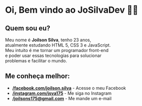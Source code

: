 <!DOCTYPE html>
<html lang="pt-br">
<head>
    <meta charset="UTF-8">
    <meta http-equiv="X-UA-Compatible" content="IE=edge">
    <meta name="viewport" content="width=device-width, initial-scale=1.0">
    <link rel="shortcut icon" href="favicon.ico" type="image/x-icon">
</head>

<body>
  <h1 textalign = 'center'> Oi, Bem vindo ao JoSilvaDev 🦝🖖</h1>
    <div id="apresentação">
      <h2>Quem sou eu?</h2>
        <p>Meu nome é <strong>Joilson Silva</strong>, tenho 23 anos,<br>
        atualmente estudando HTML 5, CSS 3 e JavaScript. <br>
        Meu intuito é me tornar um programador front-end <br>
        e poder usar essas tecnologias para solucionar <br>
        problemas e facilitar o mundo.</p>
    </div>
        <div id="contato">
            <h2>Me conheça melhor:</h2>
            <ul>
                <li><a href="https://www.facebook.com/joilson.silva.524934/" target="_blank" rel="external"><strong>/facebook.com/joilson.silva</strong></a> - Acesse o meu Facebook</li>
                <li><a href="https://www.instagram.com/jsva175/" target="_blank" rel="external"><strong>/instagram.com/jsva175</strong></a> - Me siga no Instagram</li>
                <li><a href="https://mail.google.com/mail/u/0/?hl=pt-BR&tf=cm&fs=1&to=joilsons175@gmail.com" target="_blank" rel="external"><strong>/joilsons175@gmail.com</strong></a> - Me mande um e-mail</li>
            </ul>
        </div>
</body>
</html>
